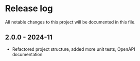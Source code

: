 # Release log

All notable changes to this project will be documented in this file.

## 2.0.0 - 2024-11

- Refactored project structure, added more unit tests, OpenAPI documentation
